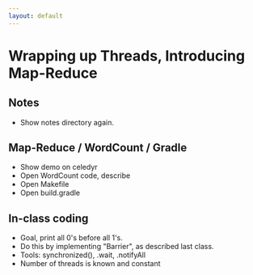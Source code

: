 ```yaml
---
layout: default
---
```


# Wrapping up Threads, Introducing Map-Reduce

## Notes

 - Show notes directory again.

## Map-Reduce / WordCount / Gradle

 - Show demo on celedyr
 - Open WordCount code, describe
 - Open Makefile
 - Open build.gradle

## In-class coding

 - Goal, print all 0's before all 1's.
 - Do this by implementing "Barrier", as described last class.
 - Tools: synchronized(), .wait, .notifyAll
 - Number of threads is known and constant

